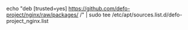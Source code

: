 echo "deb [trusted=yes] https://github.com/defo-project/nginx/raw/packages/ /" | sudo tee /etc/apt/sources.list.d/defo-project_nginx.list
